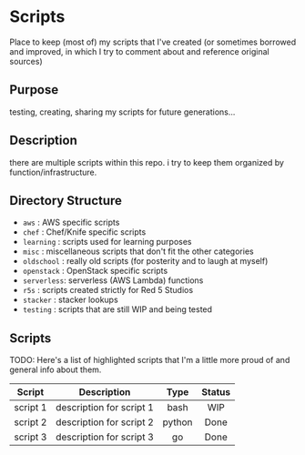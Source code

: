 # Scripts

Place to keep (most of) my scripts that I've created (or sometimes borrowed and
improved, in which I try to comment about and reference original sources)

## Purpose

testing, creating, sharing my scripts for future generations...

## Description

there are multiple scripts within this repo.
i try to keep them organized by function/infrastructure.

## Directory Structure

 - `aws`       : AWS specific scripts
 - `chef`      : Chef/Knife specific scripts
 - `learning`  : scripts used for learning purposes
 - `misc`      : miscellaneous scripts that don't fit the other categories
 - `oldschool` : really old scripts (for posterity and to laugh at myself)
 - `openstack` : OpenStack specific scripts
 - `serverless`: serverless (AWS Lambda) functions
 - `r5s`       : scripts created strictly for Red 5 Studios
 - `stacker`   : stacker lookups
 - `testing`   : scripts that are still WIP and being tested

## Scripts

TODO: Here's a list of highlighted scripts that I'm a little more proud of and
general info about them.

| Script | Description | Type | Status |
|---------|-------------|:----:|:------:|
| script 1 | description for script 1 | bash | WIP |
| script 2 | description for script 2 | python | Done |
| script 3 | description for script 3 | go | Done |
